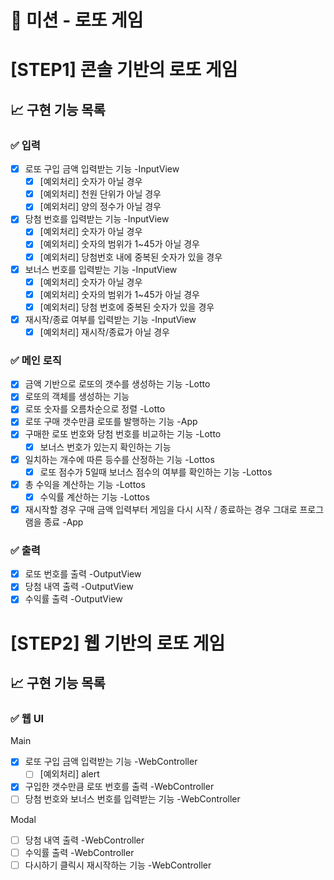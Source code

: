 # 🚀 미션 - 로또 게임

# [STEP1] 콘솔 기반의 로또 게임

## 📈 구현 기능 목록

### ✅ 입력

- [x] 로또 구입 금액 입력받는 기능 -InputView
  - [x] [예외처리] 숫자가 아닐 경우
  - [x] [예외처리] 천원 단위가 아닐 경우
  - [x] [예외처리] 양의 정수가 아닐 경우
- [x] 당첨 번호를 입력받는 기능 -InputView
  - [x] [예외처리] 숫자가 아닐 경우
  - [x] [예외처리] 숫자의 범위가 1~45가 아닐 경우
  - [x] [예외처리] 당첨번호 내에 중복된 숫자가 있을 경우
- [x] 보너스 번호를 입력받는 기능 -InputView
  - [x] [예외처리] 숫자가 아닐 경우
  - [x] [예외처리] 숫자의 범위가 1~45가 아닐 경우
  - [x] [예외처리] 당첨 번호에 중복된 숫자가 있을 경우
- [x] 재시작/종료 여부를 입력받는 기능 -InputView
  - [x] [예외처리] 재시작/종료가 아닐 경우

### ✅ 메인 로직

- [x] 금액 기반으로 로또의 갯수를 생성하는 기능 -Lotto
- [x] 로또의 객체를 생성하는 기능
- [x] 로또 숫자를 오름차순으로 정렬 -Lotto
- [x] 로또 구매 갯수만큼 로또를 발행하는 기능 -App
- [x] 구매한 로또 번호와 당첨 번호를 비교하는 기능 -Lotto
  - [x] 보너스 번호가 있는지 확인하는 기능
- [x] 일치하는 개수에 따른 등수를 산정하는 기능 -Lottos
  - [x] 로또 점수가 5일때 보너스 점수의 여부를 확인하는 기능 -Lottos
- [x] 총 수익을 계산하는 기능 -Lottos
  - [x] 수익률 계산하는 기능 -Lottos
- [x] 재시작할 경우 구매 금액 입력부터 게임을 다시 시작 / 종료하는 경우 그대로 프로그램을 종료 -App

### ✅ 출력

- [x] 로또 번호를 출력 -OutputView
- [x] 당첨 내역 출력 -OutputView
- [x] 수익률 출력 -OutputView

# [STEP2] 웹 기반의 로또 게임

## 📈 구현 기능 목록

### ✅ 웹 UI

Main
- [X] 로또 구입 금액 입력받는 기능 -WebController
  - [ ] [예외처리] alert
- [X] 구입한 갯수만큼 로또 번호를 출력 -WebController
- [ ] 당첨 번호와 보너스 번호를 입력받는 기능 -WebController

Modal
- [ ] 당첨 내역 출력 -WebController
- [ ] 수익률 출력 -WebController
- [ ] 다시하기 클릭시 재시작하는 기능 -WebController